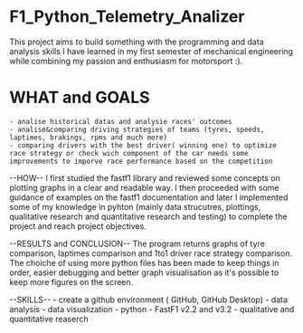 # F1_Python_Telemetry_Analizer
This project aims to build something with the programming and data analysis skills I have learned in my first semester of mechanical engineering while combining my passion and enthusiasm for motorsport :).


# WHAT and GOALS

	- analise historical datas and analysie races' outcomes
	- analise&comparing driving strategies of teams (tyres, speeds, laptimes, brakings, rpms and much more)
	- comparing drivers with the best driver( winning one) to optimize race strategy or check wich component of the car needs some improvements to imporve race performance based on the competition
 
--HOW--
I first studied the fastf1 library and reviewed some concepts on plotting graphs in a clear and readable way. I then proceeded with some guidance of examples on the fastf1 documentation and later I implemented some of my knowledge in pyhton (mainly data strucutres, plottings, qualitative research and quantitative research and testing) to complete the project and reach project objectives.

--RESULTS and CONCLUSION--
The program returns graphs of tyre comparison, laptimes comparison and 1to1 driver race strategy comparison. The choiche of using more python files has been made to keep things in order, easier debugging and better graph visualisation as it's possible to keep more figures on the screen. 

--SKILLS--
	- create a github environment ( GitHub, GitHub Desktop)
	- data analysis
	- data visualization
	- python
	- FastF1 v2.2 and v3.2
 	- qualitative and quantitative reaserch 

